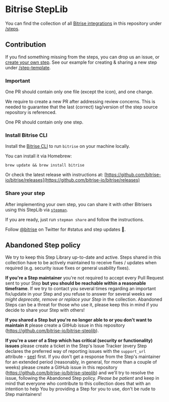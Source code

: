# Bitrise StepLib   

You can find the collection of all [Bitrise integrations](https://www.bitrise.io/integrations) in this repository under [/steps](https://github.com/bitrise-io/bitrise-steplib/tree/master/steps).

## Contribution

If you find something missing from the steps, you can drop us an issue, or [create your own step](https://devcenter.bitrise.io/en/steps-and-workflows/developing-your-own-bitrise-step.html#ot-fltr-modal). See our example for creating & sharing a new step under [/step-template](https://github.com/bitrise-steplib/step-template).

### Important

One PR should contain only one file (except the icon), and one change.

We require to create a new PR after addressing review concerns. This is needed to guarantee that the last (correct) tag/version of the step source repository is referenced.

One PR should contain only one step.

### Install Bitrise CLI

Install the [Bitrise CLI](https://www.bitrise.io/cli) to run `bitrise` on your machine locally.

You can install it via Homebrew:

`brew update && brew install bitrise`

Or check the latest release with instructions at: [https://github.com/bitrise-io/bitrise/releases](https://github.com/bitrise-io/bitrise/releases)

### Share your step

After implementing your own step, you can share it with other Bitrisers using this StepLib via [`stepman`](https://github.com/bitrise-io/stepman).

If you are ready, just run `stepman share` and follow the instructions.

Follow [@bitrise](https://twitter.com/bitrise) on Twitter for #status and step updates 🚀.


## Abandoned Step policy

We try to keep this Step Library up-to-date and active. Steps shared in this collection have to be actively maintained to receive fixes / updates when required (e.g. security issue fixes or general usability fixes).

**If you're a Step maintainer** you're not required to accept every Pull Request sent to your Step **but you should be reachable within a reasonable timeframe**. If we try to contact you several times regarding an important fix/update in your Step and you refuse to answer for several weeks *we might deprecate, remove or replace your Step* in the collection. Abandoned Steps can be a threat for those who use it, please keep this in mind if you decide to share your Step with others!

**If you shared a Step but you're no longer able to or you don't want to maintain it** please create a GitHub issue in this repository (https://github.com/bitrise-io/bitrise-steplib).

**If you're a user of a Step which has critical (security or functionality) issues** please create a ticket in the Step's Issue Tracker (every Step declares the preferred way of reporting issues with the `support_url` attribute - [see](https://github.com/bitrise-io/bitrise-steplib/blob/master/steps/activate-ssh-key/3.1.0/step.yml#L15)) first. If you don't get a response from the Step's maintainer for an extended period (reasonably, in general, for more than a couple of weeks) please create a GitHub issue in this repository (https://github.com/bitrise-io/bitrise-steplib) and we'll try to resolve the issue, following the Abandoned Step policy. *Please be patient* and keep in mind that everyone who contribute to this collection does that with an intention to help You by providing a Step for you to use, don't be rude to Step maintainers!
